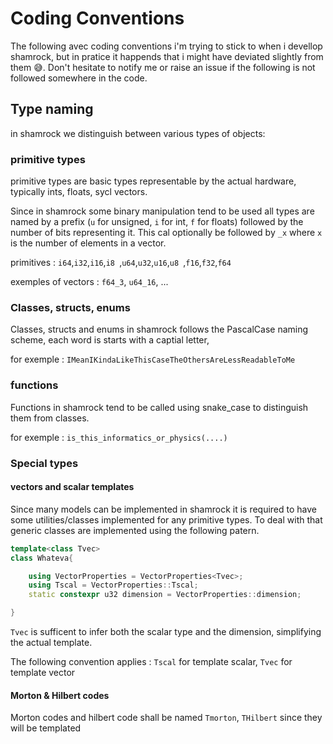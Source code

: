 # Coding Conventions

The following avec coding conventions i'm trying to stick to when i devellop shamrock, but in pratice it happends that i might have deviated slightly from them 😅. Don't hesitate to notify me or raise an issue if the following is not followed somewhere in the code.

## Type naming

in shamrock we distinguish between various types of objects:

### primitive types

primitive types are basic types representable by the actual hardware, typically ints, floats, sycl vectors.

Since in shamrock some binary manipulation tend to be used all types are named by a prefix (`u` for unsigned, `i` for int, `f` for floats) followed by the number of bits representing it. This cal optionally be followed by `_x` where `x` is the number of elements in a vector.

primitives : `i64`,`i32`,`i16`,`i8 `,`u64`,`u32`,`u16`,`u8 `,`f16`,`f32`,`f64`

exemples of vectors : `f64_3`, `u64_16`, ...

### Classes, structs, enums

Classes, structs and enums in shamrock follows the PascalCase naming scheme, each word is starts with a captial letter, 

for exemple : `IMeanIKindaLikeThisCaseTheOthersAreLessReadableToMe`

### functions

Functions in shamrock tend to be called using snake_case to distinguish them from classes. 

for exemple : `is_this_informatics_or_physics(....)`

### Special types


#### vectors and scalar templates

Since many models can be implemented in shamrock it is required to have some utilities/classes implemented for any primitive types. To deal with that generic classes are implemented using the following patern.

```c++
template<class Tvec>
class Whateva{

    using VectorProperties = VectorProperties<Tvec>;
    using Tscal = VectorProperties::Tscal;
    static constexpr u32 dimension = VectorProperties::dimension;

}
```

`Tvec` is sufficent to infer both the scalar type and the dimension, simplifying the actual template.

The following convention applies : `Tscal` for template scalar, `Tvec` for template vector

#### Morton & Hilbert codes

Morton codes and hilbert code shall be named `Tmorton`, `THilbert` since they will be templated


